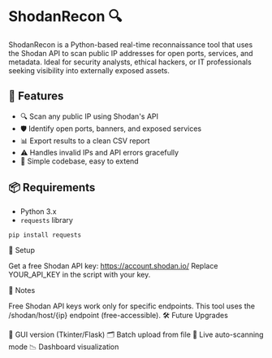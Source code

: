 # ShodanRecon 🔍

ShodanRecon is a Python-based real-time reconnaissance tool that uses the Shodan API to scan public IP addresses for open ports, services, and metadata. Ideal for security analysts, ethical hackers, or IT professionals seeking visibility into externally exposed assets.

## 🚀 Features

- 🔍 Scan any public IP using Shodan's API
- 🛡️ Identify open ports, banners, and exposed services
- 📊 Export results to a clean CSV report
- ⚠️ Handles invalid IPs and API errors gracefully
- 🧩 Simple codebase, easy to extend

## 📦 Requirements

- Python 3.x
- `requests` library

```bash
pip install requests
```

🔑 Setup

Get a free Shodan API key: https://account.shodan.io/
Replace YOUR_API_KEY in the script with your key.

📌 Notes

Free Shodan API keys work only for specific endpoints.
This tool uses the /shodan/host/{ip} endpoint (free-accessible).
🛠️ Future Upgrades

🔧 GUI version (Tkinter/Flask)
🗂️ Batch upload from file
🔄 Live auto-scanning mode
📉 Dashboard visualization
